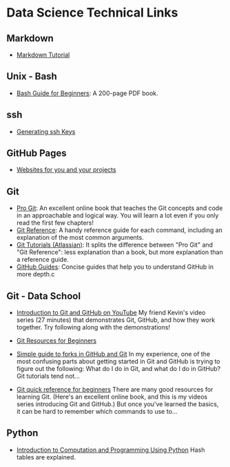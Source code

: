 # Data Science Technical Links 

## Markdown
* [Markdown Tutorial](http://markdowntutorial.com/)

## Unix - Bash 

* [Bash Guide for Beginners](http://writers.fultus.com/garrels/ebooks/Machtelt_Garrels_Bash_Guide_for_Beginners_2nd_Ed.pdf): A 200-page PDF book.

## ssh
* [Generating ssh Keys](https://help.github.com/articles/generating-ssh-keys/)

## GitHub Pages
* [Websites for you and your projects](https://pages.github.com/)

## Git

* [Pro Git](http://git-scm.com/book): An excellent online book that teaches the Git concepts and code in an approachable and logical way. You will learn a lot even if you only read the first few chapters!
* [Git Reference](http://gitref.org/): A handy reference guide for each command, including an explanation of the most common arguments.
* [Git Tutorials (Atlassian)](https://www.atlassian.com/git/tutorial): It splits the difference between "Pro Git" and "Git Reference": less explanation than a book, but more explanation than a reference guide.
* [GitHub Guides](https://guides.github.com/): Concise guides that help you to understand GitHub in more depth.c

## Git - Data School
* [Introduction to Git and GitHub on YouTube](https://www.youtube.com/playlist?list=PL5-da3qGB5IBLMp7LtN8Nc3Efd4hJq0kD) My friend Kevin's video series (27 minutes) that demonstrates Git, GitHub, and how they work together. Try following along with the demonstrations!

* [Git Resources for Beginners](http://www.dataschool.io/tag/git/)

* [Simple guide to forks in GitHub and Git](http://www.dataschool.io/simple-guide-to-forks-in-github-and-git/)
In my experience, one of the most confusing parts about getting started in Git and GitHub is trying to figure out the following: What do I do in Git, and what do I do in GitHub? Git tutorials tend not...

* [Git quick reference for beginners](http://www.dataschool.io/git-quick-reference-for-beginners/)
There are many good resources for learning Git. (Here's an excellent online book, and this is my videos series introducing Git and GitHub.) But once you've learned the basics, it can be hard to remember which commands to use to...

## Python

* [Introduction to Computation and Programming Using Python](http://planspace.org/20150111-a_great_python_book_explains_hash_tables/) Hash tables are explained.


